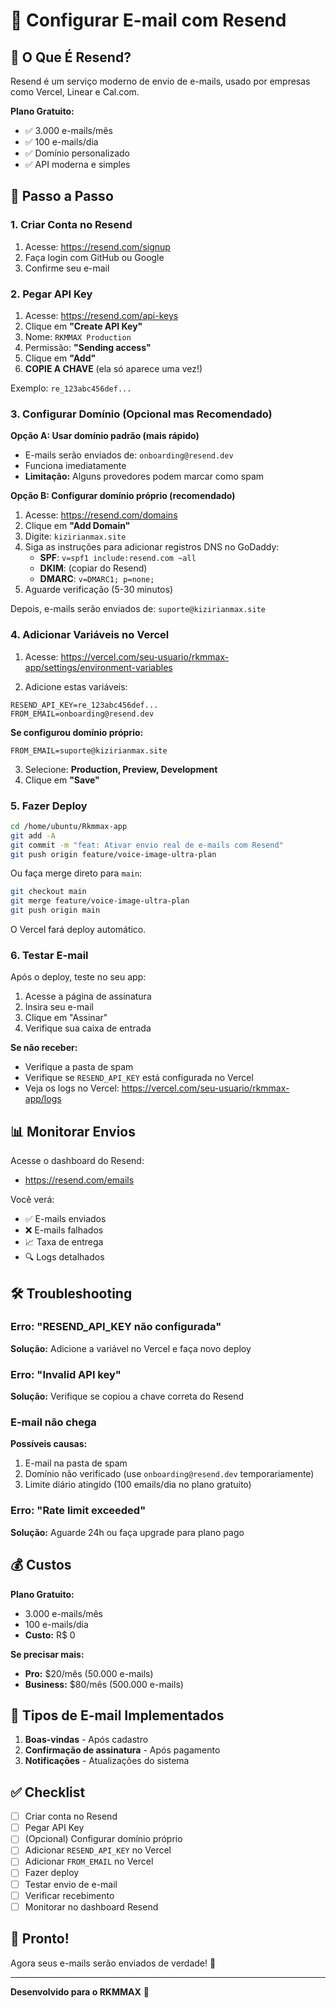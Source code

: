 # 📧 Configurar E-mail com Resend

## 🎯 O Que É Resend?

Resend é um serviço moderno de envio de e-mails, usado por empresas como Vercel, Linear e Cal.com.

**Plano Gratuito:**
- ✅ 3.000 e-mails/mês
- ✅ 100 e-mails/dia
- ✅ Domínio personalizado
- ✅ API moderna e simples

## 🚀 Passo a Passo

### 1. Criar Conta no Resend

1. Acesse: https://resend.com/signup
2. Faça login com GitHub ou Google
3. Confirme seu e-mail

### 2. Pegar API Key

1. Acesse: https://resend.com/api-keys
2. Clique em **"Create API Key"**
3. Nome: `RKMMAX Production`
4. Permissão: **"Sending access"**
5. Clique em **"Add"**
6. **COPIE A CHAVE** (ela só aparece uma vez!)

Exemplo: `re_123abc456def...`

### 3. Configurar Domínio (Opcional mas Recomendado)

**Opção A: Usar domínio padrão (mais rápido)**
- E-mails serão enviados de: `onboarding@resend.dev`
- Funciona imediatamente
- **Limitação:** Alguns provedores podem marcar como spam

**Opção B: Configurar domínio próprio (recomendado)**
1. Acesse: https://resend.com/domains
2. Clique em **"Add Domain"**
3. Digite: `kizirianmax.site`
4. Siga as instruções para adicionar registros DNS no GoDaddy:
   - **SPF**: `v=spf1 include:resend.com ~all`
   - **DKIM**: (copiar do Resend)
   - **DMARC**: `v=DMARC1; p=none;`
5. Aguarde verificação (5-30 minutos)

Depois, e-mails serão enviados de: `suporte@kizirianmax.site`

### 4. Adicionar Variáveis no Vercel

1. Acesse: https://vercel.com/seu-usuario/rkmmax-app/settings/environment-variables

2. Adicione estas variáveis:

```
RESEND_API_KEY=re_123abc456def...
FROM_EMAIL=onboarding@resend.dev
```

**Se configurou domínio próprio:**
```
FROM_EMAIL=suporte@kizirianmax.site
```

3. Selecione: **Production, Preview, Development**
4. Clique em **"Save"**

### 5. Fazer Deploy

```bash
cd /home/ubuntu/Rkmmax-app
git add -A
git commit -m "feat: Ativar envio real de e-mails com Resend"
git push origin feature/voice-image-ultra-plan
```

Ou faça merge direto para `main`:
```bash
git checkout main
git merge feature/voice-image-ultra-plan
git push origin main
```

O Vercel fará deploy automático.

### 6. Testar E-mail

Após o deploy, teste no seu app:

1. Acesse a página de assinatura
2. Insira seu e-mail
3. Clique em "Assinar"
4. Verifique sua caixa de entrada

**Se não receber:**
- Verifique a pasta de spam
- Verifique se `RESEND_API_KEY` está configurada no Vercel
- Veja os logs no Vercel: https://vercel.com/seu-usuario/rkmmax-app/logs

## 📊 Monitorar Envios

Acesse o dashboard do Resend:
- https://resend.com/emails

Você verá:
- ✅ E-mails enviados
- ❌ E-mails falhados
- 📈 Taxa de entrega
- 🔍 Logs detalhados

## 🛠️ Troubleshooting

### Erro: "RESEND_API_KEY não configurada"
**Solução:** Adicione a variável no Vercel e faça novo deploy

### Erro: "Invalid API key"
**Solução:** Verifique se copiou a chave correta do Resend

### E-mail não chega
**Possíveis causas:**
1. E-mail na pasta de spam
2. Domínio não verificado (use `onboarding@resend.dev` temporariamente)
3. Limite diário atingido (100 emails/dia no plano gratuito)

### Erro: "Rate limit exceeded"
**Solução:** Aguarde 24h ou faça upgrade para plano pago

## 💰 Custos

**Plano Gratuito:**
- 3.000 e-mails/mês
- 100 e-mails/dia
- **Custo:** R$ 0

**Se precisar mais:**
- **Pro:** $20/mês (50.000 e-mails)
- **Business:** $80/mês (500.000 e-mails)

## 📝 Tipos de E-mail Implementados

1. **Boas-vindas** - Após cadastro
2. **Confirmação de assinatura** - Após pagamento
3. **Notificações** - Atualizações do sistema

## ✅ Checklist

- [ ] Criar conta no Resend
- [ ] Pegar API Key
- [ ] (Opcional) Configurar domínio próprio
- [ ] Adicionar `RESEND_API_KEY` no Vercel
- [ ] Adicionar `FROM_EMAIL` no Vercel
- [ ] Fazer deploy
- [ ] Testar envio de e-mail
- [ ] Verificar recebimento
- [ ] Monitorar no dashboard Resend

## 🎉 Pronto!

Agora seus e-mails serão enviados de verdade! 🚀

---

**Desenvolvido para o RKMMAX** 💙

